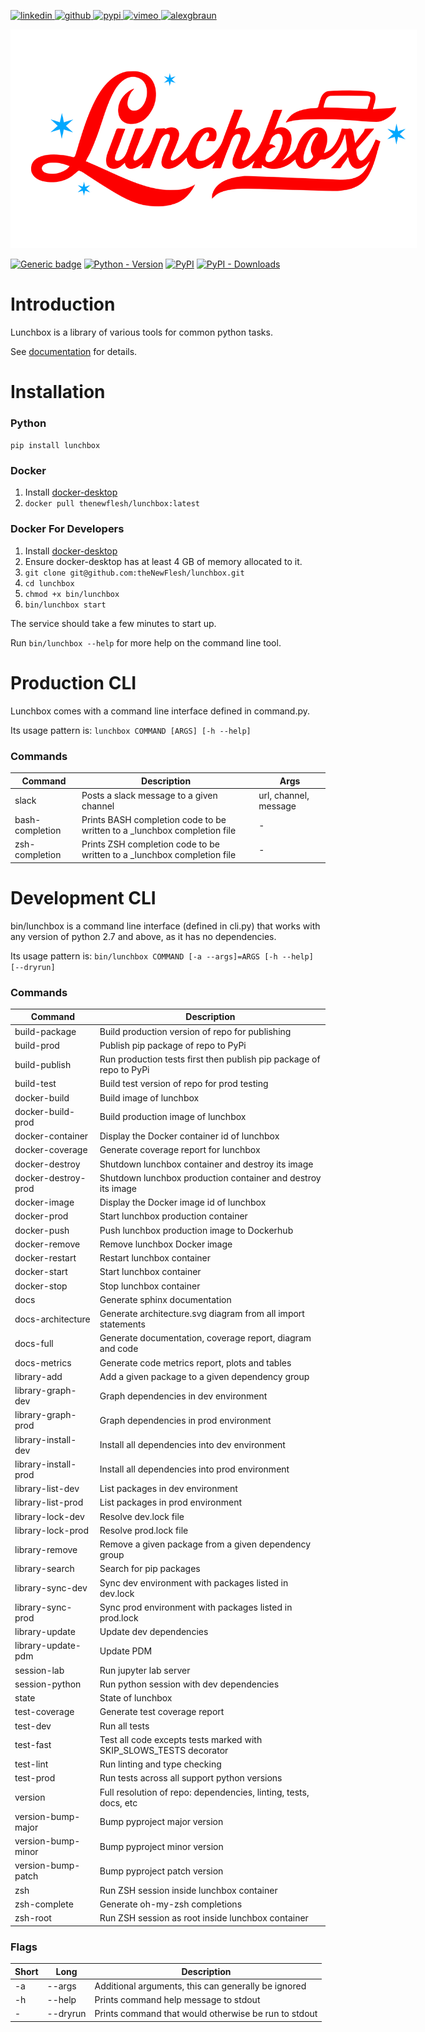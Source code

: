 <p>
    <a href="https://www.linkedin.com/in/alexandergbraun" rel="nofollow noreferrer">
        <img src="https://www.gomezaparicio.com/wp-content/uploads/2012/03/linkedin-logo-1-150x150.png"
             alt="linkedin" width="30px" height="30px"
        >
    </a>
    <a href="https://github.com/theNewFlesh" rel="nofollow noreferrer">
        <img src="https://tadeuzagallo.com/GithubPulse/assets/img/app-icon-github.png"
             alt="github" width="30px" height="30px"
        >
    </a>
    <a href="https://pypi.org/user/the-new-flesh" rel="nofollow noreferrer">
        <img src="https://cdn.iconscout.com/icon/free/png-256/python-2-226051.png"
             alt="pypi" width="30px" height="30px"
        >
    </a>
    <a href="http://vimeo.com/user3965452" rel="nofollow noreferrer">
        <img src="https://cdn1.iconfinder.com/data/icons/somacro___dpi_social_media_icons_by_vervex-dfjq/500/vimeo.png"
             alt="vimeo" width="30px" height="30px"
        >
    </a>
    <a href="http://www.alexgbraun.com" rel="nofollow noreferrer">
        <img src="https://i.ibb.co/fvyMkpM/logo.png"
             alt="alexgbraun" width="30px" height="30px"
        >
    </a>
</p>

<img id="logo" src="resources/logo.png" style="max-width: 650px">

[![Generic badge](https://img.shields.io/badge/License-MIT-red.svg?style=for-the-badge)](https://github.com/theNewFlesh/lunchbox/blob/master/LICENSE)
[![Python - Version](https://img.shields.io/badge/PYTHON-3.7+-green?style=for-the-badge&logo=python&logoColor=white)](https://pepy.tech/project/lunchbox)
[![PyPI](https://img.shields.io/pypi/v/lunchbox.svg?color=blue&style=for-the-badge&logo=pypi&logoColor=white)](https://pypi.org/project/lunchbox/)
[![PyPI - Downloads](https://img.shields.io/pypi/dm/lunchbox?style=for-the-badge&color=blue)](https://pepy.tech/project/lunchbox)

# Introduction
Lunchbox is a library of various tools for common python tasks.

See [documentation](https://theNewFlesh.github.io/lunchbox/) for details.

# Installation
### Python
`pip install lunchbox`

### Docker
1. Install [docker-desktop](https://docs.docker.com/desktop/)
2. `docker pull thenewflesh/lunchbox:latest`

### Docker For Developers
1. Install [docker-desktop](https://docs.docker.com/desktop/)
2. Ensure docker-desktop has at least 4 GB of memory allocated to it.
4. `git clone git@github.com:theNewFlesh/lunchbox.git`
5. `cd lunchbox`
6. `chmod +x bin/lunchbox`
7. `bin/lunchbox start`

The service should take a few minutes to start up.

Run `bin/lunchbox --help` for more help on the command line tool.

# Production CLI

Lunchbox comes with a command line interface defined in command.py.

Its usage pattern is: `lunchbox COMMAND [ARGS] [-h --help]`

### Commands
| Command         | Description                                                              | Args                  |
| --------------- | -------------------------------------------------------------------------| --------------------- |
| slack           | Posts a slack message to a given channel                                 | url, channel, message |
| bash-completion | Prints BASH completion code to be written to a _lunchbox completion file | -                     |
| zsh-completion  | Prints ZSH completion code to be written to a _lunchbox completion file  | -                     |

# Development CLI
bin/lunchbox is a command line interface (defined in cli.py) that works with
any version of python 2.7 and above, as it has no dependencies.

Its usage pattern is: `bin/lunchbox COMMAND [-a --args]=ARGS [-h --help] [--dryrun]`

### Commands

| Command              | Description                                                         |
| -------------------- | ------------------------------------------------------------------- |
| build-package        | Build production version of repo for publishing                     |
| build-prod           | Publish pip package of repo to PyPi                                 |
| build-publish        | Run production tests first then publish pip package of repo to PyPi |
| build-test           | Build test version of repo for prod testing                         |
| docker-build         | Build image of lunchbox                                             |
| docker-build-prod    | Build production image of lunchbox                                  |
| docker-container     | Display the Docker container id of lunchbox                         |
| docker-coverage      | Generate coverage report for lunchbox                               |
| docker-destroy       | Shutdown lunchbox container and destroy its image                   |
| docker-destroy-prod  | Shutdown lunchbox production container and destroy its image        |
| docker-image         | Display the Docker image id of lunchbox                             |
| docker-prod          | Start lunchbox production container                                 |
| docker-push          | Push lunchbox production image to Dockerhub                         |
| docker-remove        | Remove lunchbox Docker image                                        |
| docker-restart       | Restart lunchbox container                                          |
| docker-start         | Start lunchbox container                                            |
| docker-stop          | Stop lunchbox container                                             |
| docs                 | Generate sphinx documentation                                       |
| docs-architecture    | Generate architecture.svg diagram from all import statements        |
| docs-full            | Generate documentation, coverage report, diagram and code           |
| docs-metrics         | Generate code metrics report, plots and tables                      |
| library-add          | Add a given package to a given dependency group                     |
| library-graph-dev    | Graph dependencies in dev environment                               |
| library-graph-prod   | Graph dependencies in prod environment                              |
| library-install-dev  | Install all dependencies into dev environment                       |
| library-install-prod | Install all dependencies into prod environment                      |
| library-list-dev     | List packages in dev environment                                    |
| library-list-prod    | List packages in prod environment                                   |
| library-lock-dev     | Resolve dev.lock file                                               |
| library-lock-prod    | Resolve prod.lock file                                              |
| library-remove       | Remove a given package from a given dependency group                |
| library-search       | Search for pip packages                                             |
| library-sync-dev     | Sync dev environment with packages listed in dev.lock               |
| library-sync-prod    | Sync prod environment with packages listed in prod.lock             |
| library-update       | Update dev dependencies                                             |
| library-update-pdm   | Update PDM                                                          |
| session-lab          | Run jupyter lab server                                              |
| session-python       | Run python session with dev dependencies                            |
| state                | State of lunchbox                                                   |
| test-coverage        | Generate test coverage report                                       |
| test-dev             | Run all tests                                                       |
| test-fast            | Test all code excepts tests marked with SKIP_SLOWS_TESTS decorator  |
| test-lint            | Run linting and type checking                                       |
| test-prod            | Run tests across all support python versions                        |
| version              | Full resolution of repo: dependencies, linting, tests, docs, etc    |
| version-bump-major   | Bump pyproject major version                                        |
| version-bump-minor   | Bump pyproject minor version                                        |
| version-bump-patch   | Bump pyproject patch version                                        |
| zsh                  | Run ZSH session inside lunchbox container                           |
| zsh-complete         | Generate oh-my-zsh completions                                      |
| zsh-root             | Run ZSH session as root inside lunchbox container                   |

### Flags

| Short | Long      | Description                                          |
| ----- | --------- | ---------------------------------------------------- |
| -a    | --args    | Additional arguments, this can generally be ignored  |
| -h    | --help    | Prints command help message to stdout                |
| -     | --dryrun  | Prints command that would otherwise be run to stdout |
